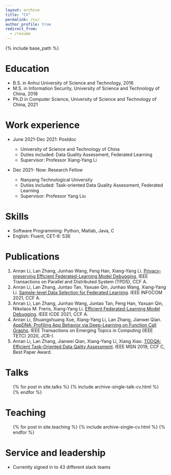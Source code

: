 ```yaml
---
layout: archive
title: "CV"
permalink: /cv/
author_profile: true
redirect_from:
  - /resume
---
```


{% include base_path %}

Education
======
* B.S. in Anhui University of Science and Technology, 2016
* M.S. in Information Security, University of Science and Technology of China, 2018
* Ph.D in Computer Science, University of Science and Technology of China, 2021

Work experience
======
* June 2021-Dec 2021: Postdoc 
  * University of Science and Technology of China
  * Duties included: Data Quality Assessment, Federated Learning
  * Supervisor: Professor Xiang-Yang Li

* Dec 2021- Now: Research Fellow
  * Nanyang Technological University
  * Duties included: Task-oriented Data Quality Assessment, Federated Learning
  * Supervisor: Professor Yang Liu
  
Skills
======
* Software Programming: Python, Matlab, Java, C
* English: Fluent, CET-6: 536 

Publications
======
1. Anran Li, Lan Zhang, Junhao Wang, Feng Han, Xiang-Yang Li. [Privacy-preserving Efficient Federated-Learning Model Debugging](https://ieeexplore.ieee.org.remotexs.ntu.edu.sg/stamp/stamp.jsp?tp=&arnumber=9661312), IEEE Transactions on Parallel and Distributed System (TPDS), CCF A.
2. Anran Li, Lan Zhang, Juntao Tan, Yaxuan Qin, Junhao Wang, Xiang-Yang Li. [Sample-level Data Selection for Federated Learning](https://ieeexplore.ieee.org/document/9488723). IEEE INFOCOM 2021, CCF A.
3. Anran Li, Lan Zhang, Junhao Wang, Juntao Tan, Feng Han, Yaxuan Qin, Nikolaos M. Freris, Xiang-Yang Li. [Efficient Federated-Learning Model Debugging](https://ieeexplore.ieee.org/document/9458829). IEEE ICDE 2021, CCF A.
4. Anran Li, Shuangshuang Xue, Xiang-Yang Li, Lan Zhang, Jianwei Qian. [AppDNA: Profiling App Behavior via Deep-Learning on Function Call Graphs](https://ieeexplore.ieee.org/abstract/document/9205639). IEEE Transactions on Emerging Topics in Computing (IEEE TETC) 2020, JCR-I.
5. Anran Li, Lan Zhang, Jianwei Qian, Xiang-Yang Li, Xiang Xiao. [TODQA: Efficient Task-Oriented Data Qality Assessment](https://ieeexplore.ieee.org/abstract/document/9066076). IEEE MSN 2019, CCF C, Best Paper Award.




  
Talks
======
  <ul>{% for post in site.talks %}
    {% include archive-single-talk-cv.html %}
  {% endfor %}</ul>
  
Teaching
======
  <ul>{% for post in site.teaching %}
    {% include archive-single-cv.html %}
  {% endfor %}</ul>
  
Service and leadership
======
* Currently signed in to 43 different slack teams
